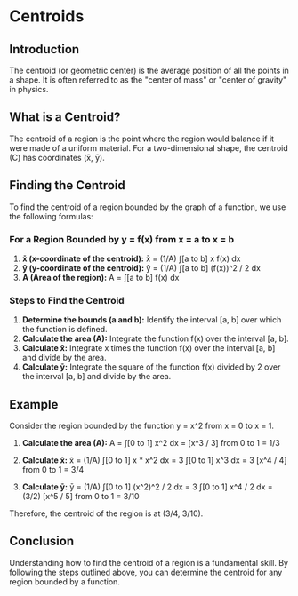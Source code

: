 # Centroids

## Introduction

The centroid (or geometric center) is the average position of all the points in a shape. It is often referred to as the "center of mass" or "center of gravity" in physics.

## What is a Centroid?

The centroid of a region is the point where the region would balance if it were made of a uniform material. For a two-dimensional shape, the centroid (C) has coordinates (x̄, ȳ).

## Finding the Centroid

To find the centroid of a region bounded by the graph of a function, we use the following formulas:

### For a Region Bounded by y = f(x) from x = a to x = b

1. **x̄ (x-coordinate of the centroid):**
   x̄ = (1/A) ∫[a to b] x f(x) dx
2. **ȳ (y-coordinate of the centroid):**
   ȳ = (1/A) ∫[a to b] (f(x))^2 / 2 dx
3. **A (Area of the region):**
   A = ∫[a to b] f(x) dx

### Steps to Find the Centroid

1. **Determine the bounds (a and b):** Identify the interval [a, b] over which the function is defined.
2. **Calculate the area (A):** Integrate the function f(x) over the interval [a, b].
3. **Calculate x̄:** Integrate x times the function f(x) over the interval [a, b] and divide by the area.
4. **Calculate ȳ:** Integrate the square of the function f(x) divided by 2 over the interval [a, b] and divide by the area.

## Example

Consider the region bounded by the function y = x^2 from x = 0 to x = 1.

1. **Calculate the area (A):**
   A = ∫[0 to 1] x^2 dx = [x^3 / 3] from 0 to 1 = 1/3

2. **Calculate x̄:**
   x̄ = (1/A) ∫[0 to 1] x \* x^2 dx = 3 ∫[0 to 1] x^3 dx = 3 [x^4 / 4] from 0 to 1 = 3/4

3. **Calculate ȳ:**
   ȳ = (1/A) ∫[0 to 1] (x^2)^2 / 2 dx = 3 ∫[0 to 1] x^4 / 2 dx = (3/2) [x^5 / 5] from 0 to 1 = 3/10

Therefore, the centroid of the region is at (3/4, 3/10).

## Conclusion

Understanding how to find the centroid of a region is a fundamental skill. By following the steps outlined above, you can determine the centroid for any region bounded by a function.
